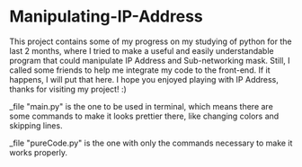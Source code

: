 # Manipulating-IP-Address
This project contains some of my progress on my studying of python for the last 2 months, where I tried to make a useful and easily  understandable program that could manipulate IP Address and Sub-networking mask. Still, I called some friends to help me integrate my code to the front-end. If it happens, I will put that here. I hope you enjoyed playing with IP Address, thanks for visiting my project! :)

_file "main.py" is the one to be used in terminal, which means there are some commands to make it looks prettier there, like changing colors and skipping lines. 

_file "pureCode.py" is the one with only the commands necessary to make it works properly.
